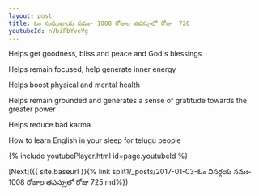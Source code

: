 ```yaml
---
layout: post
title: ఓం సుముఖాయ నమః- 1008 రోజుల తపస్సులో రోజు  726
youtubeId: nVbiFbYveVg
---
```

 
 
Helps get goodness, bliss and peace and God's blessings
 
Helps remain focused, help generate inner energy 
 
Helps boost physical and mental health 
 
Helps remain grounded and generates a sense of gratitude towards the greater power 
 
Helps reduce bad karma
 
How to learn English in your sleep for telugu people
 
 
 
 


{% include youtubePlayer.html id=page.youtubeId %}
 
[Next]({{ site.baseurl }}{% link split1/_posts/2017-01-03-ఓం విసర్గయ నమః- 1008 రోజుల తపస్సులో రోజు  725.md%})
 
